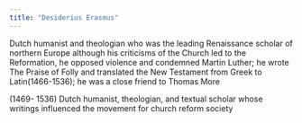 ```yaml
---
title: "Desiderius Erasmus"
---
```

Dutch humanist and theologian who was the leading Renaissance scholar of northern Europe although his criticisms of the Church led to the Reformation, he opposed violence and condemned Martin Luther; he wrote The Praise of Folly and translated the New Testament from Greek to Latin(1466-1536); he was a close friend to Thomas More

(1469- 1536) Dutch humanist, theologian, and textual scholar whose writings influenced the movement for church reform
society

